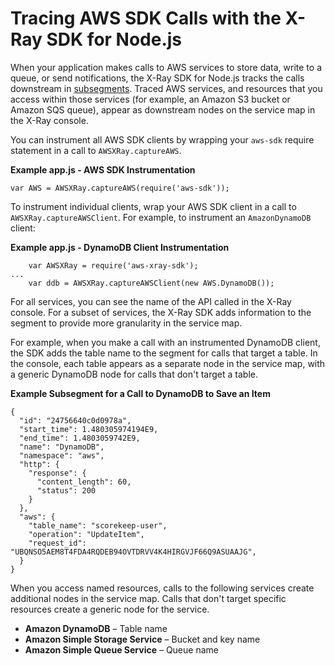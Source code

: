 # Tracing AWS SDK Calls with the X\-Ray SDK for Node\.js<a name="xray-sdk-nodejs-awssdkclients"></a>

When your application makes calls to AWS services to store data, write to a queue, or send notifications, the X\-Ray SDK for Node\.js tracks the calls downstream in [subsegments](xray-sdk-nodejs-subsegments.md)\. Traced AWS services, and resources that you access within those services \(for example, an Amazon S3 bucket or Amazon SQS queue\), appear as downstream nodes on the service map in the X\-Ray console\.

You can instrument all AWS SDK clients by wrapping your `aws-sdk` require statement in a call to `AWSXRay.captureAWS`\.

**Example app\.js \- AWS SDK Instrumentation**  

```
var AWS = AWSXRay.captureAWS(require('aws-sdk'));
```

To instrument individual clients, wrap your AWS SDK client in a call to `AWSXRay.captureAWSClient`\. For example, to instrument an `AmazonDynamoDB` client:

**Example app\.js \- DynamoDB Client Instrumentation**  

```
    var AWSXRay = require('aws-xray-sdk');
...
    var ddb = AWSXRay.captureAWSClient(new AWS.DynamoDB());
```

For all services, you can see the name of the API called in the X\-Ray console\. For a subset of services, the X\-Ray SDK adds information to the segment to provide more granularity in the service map\.

For example, when you make a call with an instrumented DynamoDB client, the SDK adds the table name to the segment for calls that target a table\. In the console, each table appears as a separate node in the service map, with a generic DynamoDB node for calls that don't target a table\.

**Example Subsegment for a Call to DynamoDB to Save an Item**  

```
{
  "id": "24756640c0d0978a",
  "start_time": 1.480305974194E9,
  "end_time": 1.4803059742E9,
  "name": "DynamoDB",
  "namespace": "aws",
  "http": {
    "response": {
      "content_length": 60,
      "status": 200
    }
  },
  "aws": {
    "table_name": "scorekeep-user",
    "operation": "UpdateItem",
    "request_id": "UBQNSO5AEM8T4FDA4RQDEB94OVTDRVV4K4HIRGVJF66Q9ASUAAJG",
  }
}
```

When you access named resources, calls to the following services create additional nodes in the service map\. Calls that don't target specific resources create a generic node for the service\.
+ **Amazon DynamoDB** – Table name
+ **Amazon Simple Storage Service** – Bucket and key name
+ **Amazon Simple Queue Service** – Queue name